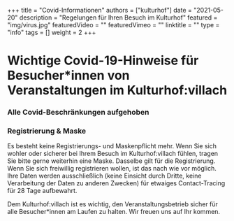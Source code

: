 +++
title = "Covid-Informationen"
authors = ["kulturhof"]
date = "2021-05-20"
description = "Regelungen für Ihren Besuch im Kulturhof"
featured = "img/virus.jpg"
featuredVideo = ""
featuredVimeo = ""
linktitle = ""
type = "info"
tags = []
weight = 2
+++

# Wichtige Covid-19-Hinweise für Besucher\*innen von Veranstaltungen im Kulturhof:villach

### Alle Covid-Beschränkungen aufgehoben

### Registrierung & Maske
Es besteht keine Registrierungs- und Maskenpflicht mehr. Wenn Sie sich wohler oder sicherer bei Ihrem Besuch im Kulturhof:villach fühlen, tragen Sie bitte gerne weiterhin eine Maske. Dasselbe gilt für die Registrierung. Wenn Sie sich freiwillig registrieren wollen, ist das nach wie vor möglich. Ihre Daten werden ausschließlich (keine Einsicht durch Dritte, keine Verarbeitung der Daten zu anderen Zwecken) für etwaiges Contact-Tracing für 28 Tage aufbewahrt. 


Dem Kulturhof:villach ist es wichtig, den Veranstaltungsbetrieb sicher für alle Besucher\*innen am Laufen zu halten. Wir freuen uns auf Ihr kommen.


